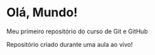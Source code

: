 # Olá, Mundo!
 Meu primeiro repositório do curso de Git e GitHub

 Repositório criado durante uma aula ao vivo!